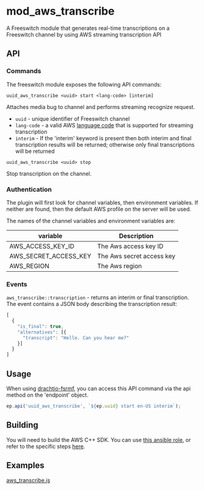 # mod_aws_transcribe

A Freeswitch module that generates real-time transcriptions on a Freeswitch channel by using AWS streaming transcription API

## API

### Commands
The freeswitch module exposes the following API commands:

```
uuid_aws_transcribe <uuid> start <lang-code> [interim]
```
Attaches media bug to channel and performs streaming recognize request.
- `uuid` - unique identifier of Freeswitch channel
- `lang-code` - a valid AWS [language code](https://docs.aws.amazon.com/transcribe/latest/dg/what-is-transcribe.html) that is supported for streaming transcription
- `interim` - If the 'interim' keyword is present then both interim and final transcription results will be returned; otherwise only final transcriptions will be returned

```
uuid_aws_transcribe <uuid> stop
```
Stop transcription on the channel.

### Authentication
The plugin will first look for channel variables, then environment variables.  If neither are found, then the default AWS profile on the server will be used.

The names of the channel variables and environment variables are:

| variable | Description |
| --- | ----------- |
| AWS_ACCESS_KEY_ID | The Aws access key ID |
| AWS_SECRET_ACCESS_KEY | The Aws secret access key |
| AWS_REGION | The Aws region |


### Events
`aws_transcribe::transcription` - returns an interim or final transcription.  The event contains a JSON body describing the transcription result:
```js
[
  {
    "is_final": true,
    "alternatives": [{
      "transcript": "Hello. Can you hear me?"
    }]
  }
]
```

## Usage
When using [drachtio-fsrmf](https://www.npmjs.com/package/drachtio-fsmrf), you can access this API command via the api method on the 'endpoint' object.
```js
ep.api('uuid_aws_transcribe', `${ep.uuid} start en-US interim`);  
```

## Building
You will need to build the AWS C++ SDK.  You can use [this ansible role](https://github.com/davehorton/ansible-role-fsmrf), or refer to the specific steps [here](https://github.com/davehorton/ansible-role-fsmrf/blob/a1947cc24e89dee7d6b42053c53295f9198340c1/tasks/grpc.yml#L28).

## Examples
[aws_transcribe.js](../../examples/aws_transcribe.js)